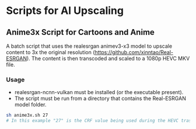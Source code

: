# Scripts for AI Upscaling

## Anime3x Script for Cartoons and Anime
A batch script that uses the realesrgan animev3-x3 model to upscale content to 3x the original resolution (https://github.com/xinntao/Real-ESRGAN). The content is then transcoded and scaled to a 1080p HEVC MKV file.
### Usage
- realesrgan-ncnn-vulkan must be installed (or the executable present).
- The script must be run from a directory that contains the Real-ESRGAN model folder.
```bash
sh anime3x.sh 27
# In this example "27" is the CRF value being used during the HEVC trascode.
```
